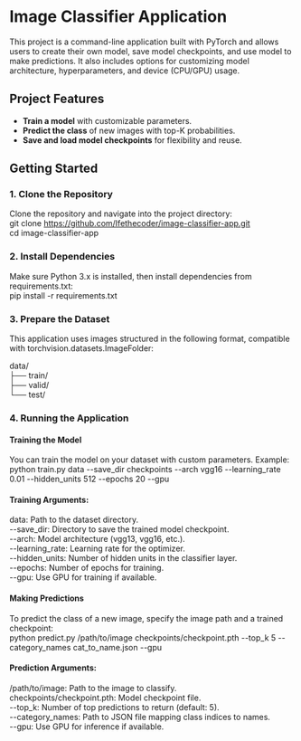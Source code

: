 # Image Classifier Application 

This project is a command-line application built with PyTorch and allows users to create their own model, save model checkpoints, and use model to make predictions. It also includes options for customizing model architecture, hyperparameters, and device (CPU/GPU) usage.

## Project Features
- **Train a model** with customizable parameters.
- **Predict the class** of new images with top-K probabilities.
- **Save and load model checkpoints** for flexibility and reuse.

## Getting Started

### 1. Clone the Repository  
Clone the repository and navigate into the project directory:  
git clone https://github.com/Ifethecoder/image-classifier-app.git  
cd image-classifier-app

### 2. Install Dependencies  
Make sure Python 3.x is installed, then install dependencies from requirements.txt:    
pip install -r requirements.txt  

### 3. Prepare the Dataset  
This application uses images structured in the following format, compatible with torchvision.datasets.ImageFolder:    

data/  
├── train/  
├── valid/  
└── test/  

### 4. Running the Application
#### Training the Model
You can train the model on your dataset with custom parameters. Example:  
python train.py data --save_dir checkpoints --arch vgg16 --learning_rate 0.01 --hidden_units 512 --epochs 20 --gpu  

#### Training Arguments:
data: Path to the dataset directory.  
--save_dir: Directory to save the trained model checkpoint.  
--arch: Model architecture (vgg13, vgg16, etc.).  
--learning_rate: Learning rate for the optimizer.  
--hidden_units: Number of hidden units in the classifier layer.  
--epochs: Number of epochs for training.  
--gpu: Use GPU for training if available.  

#### Making Predictions
To predict the class of a new image, specify the image path and a trained checkpoint:  
python predict.py /path/to/image checkpoints/checkpoint.pth --top_k 5 --category_names cat_to_name.json --gpu  

#### Prediction Arguments:
/path/to/image: Path to the image to classify.  
checkpoints/checkpoint.pth: Model checkpoint file.  
--top_k: Number of top predictions to return (default: 5).  
--category_names: Path to JSON file mapping class indices to names.  
--gpu: Use GPU for inference if available.  






